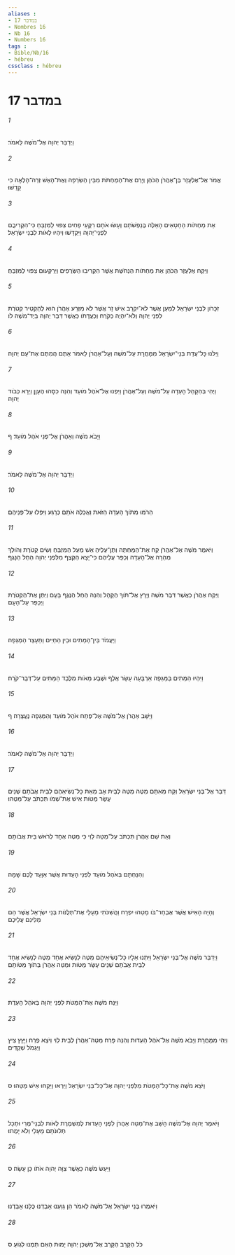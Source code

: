 ```yaml
---
aliases : 
- במדבר 17
- Nombres 16
- Nb 16
- Numbers 16
tags : 
- Bible/Nb/16
- hébreu
cssclass : hébreu
---
```


# במדבר 17

###### 1
וַיְדַבֵּר יְהוָה אֶל־מֹשֶׁה לֵּאמֹר׃
###### 2
אֱמֹר אֶל־אֶלְעָזָר בֶּן־אַהֲרֹן הַכֹּהֵן וְיָרֵם אֶת־הַמַּחְתֹּת מִבֵּין הַשְּׂרֵפָה וְאֶת־הָאֵשׁ זְרֵה־הָלְאָה כִּי קָדֵשׁוּ׃
###### 3
אֵת מַחְתֹּות הַחַטָּאִים הָאֵלֶּה בְּנַפְשֹׁתָם וְעָשׂוּ אֹתָם רִקֻּעֵי פַחִים צִפּוּי לַמִּזְבֵּחַ כִּי־הִקְרִיבֻם לִפְנֵי־יְהוָה וַיִּקְדָּשׁוּ וְיִהְיוּ לְאֹות לִבְנֵי יִשְׂרָאֵל׃
###### 4
וַיִּקַּח אֶלְעָזָר הַכֹּהֵן אֵת מַחְתֹּות הַנְּחֹשֶׁת אֲשֶׁר הִקְרִיבוּ הַשְּׂרֻפִים וַיְרַקְּעוּם צִפּוּי לַמִּזְבֵּחַ׃
###### 5
זִכָּרֹון לִבְנֵי יִשְׂרָאֵל לְמַעַן אֲשֶׁר לֹא־יִקְרַב אִישׁ זָר אֲשֶׁר לֹא מִזֶּרַע אַהֲרֹן הוּא לְהַקְטִיר קְטֹרֶת לִפְנֵי יְהוָה וְלֹא־יִהְיֶה כְקֹרַח וְכַעֲדָתֹו כַּאֲשֶׁר דִּבֶּר יְהוָה בְּיַד־מֹשֶׁה לֹו׃
###### 6
וַיִּלֹּנוּ כָּל־עֲדַת בְּנֵי־יִשְׂרָאֵל מִמָּחֳרָת עַל־מֹשֶׁה וְעַל־אַהֲרֹן לֵאמֹר אַתֶּם הֲמִתֶּם אֶת־עַם יְהוָה׃
###### 7
וַיְהִי בְּהִקָּהֵל הָעֵדָה עַל־מֹשֶׁה וְעַל־אַהֲרֹן וַיִּפְנוּ אֶל־אֹהֶל מֹועֵד וְהִנֵּה כִסָּהוּ הֶעָןָן וַיֵּרָא כְּבֹוד יְהוָה׃
###### 8
וַיָּבֹא מֹשֶׁה וְאַהֲרֹן אֶל־פְּנֵי אֹהֶל מֹועֵד׃ ף
###### 9
וַיְדַבֵּר יְהוָה אֶל־מֹשֶׁה לֵּאמֹר׃
###### 10
הֵרֹמּוּ מִתֹּוךְ הָעֵדָה הַזֹּאת וַאֲכַלֶּה אֹתָם כְּרָגַע וַיִּפְּלוּ עַל־פְּנֵיהֶם׃
###### 11
וַיֹּאמֶר מֹשֶׁה אֶל־אַהֲרֹן קַח אֶת־הַמַּחְתָּה וְתֶן־עָלֶיהָ אֵשׁ מֵעַל הַמִּזְבֵּחַ וְשִׂים קְטֹרֶת וְהֹולֵךְ מְהֵרָה אֶל־הָעֵדָה וְכַפֵּר עֲלֵיהֶם כִּי־יָצָא הַקֶּצֶף מִלִּפְנֵי יְהוָה הֵחֵל הַנָּגֶף׃
###### 12
וַיִּקַּח אַהֲרֹן כַּאֲשֶׁר דִּבֶּר מֹשֶׁה וַיָּרָץ אֶל־תֹּוךְ הַקָּהָל וְהִנֵּה הֵחֵל הַנֶּגֶף בָּעָם וַיִּתֵּן אֶת־הַקְּטֹרֶת וַיְכַפֵּר עַל־הָעָם׃
###### 13
וַיַּעֲמֹד בֵּין־הַמֵּתִים וּבֵין הַחַיִּים וַתֵּעָצַר הַמַּגֵּפָה׃
###### 14
וַיִּהְיוּ הַמֵּתִים בַּמַּגֵּפָה אַרְבָּעָה עָשָׂר אֶלֶף וּשְׁבַע מֵאֹות מִלְּבַד הַמֵּתִים עַל־דְּבַר־קֹרַח׃
###### 15
וַיָּשָׁב אַהֲרֹן אֶל־מֹשֶׁה אֶל־פֶּתַח אֹהֶל מֹועֵד וְהַמַּגֵּפָה נֶעֱצָרָה׃ ף
###### 16
וַיְדַבֵּר יְהוָה אֶל־מֹשֶׁה לֵּאמֹר׃
###### 17
דַּבֵּר אֶל־בְּנֵי יִשְׂרָאֵל וְקַח מֵאִתָּם מַטֶּה מַטֶּה לְבֵית אָב מֵאֵת כָּל־נְשִׂיאֵהֶם לְבֵית אֲבֹתָם שְׁנֵים עָשָׂר מַטֹּות אִישׁ אֶת־שְׁמֹו תִּכְתֹּב עַל־מַטֵּהוּ׃
###### 18
וְאֵת שֵׁם אַהֲרֹן תִּכְתֹּב עַל־מַטֵּה לֵוִי כִּי מַטֶּה אֶחָד לְרֹאשׁ בֵּית אֲבֹותָם׃
###### 19
וְהִנַּחְתָּם בְּאֹהֶל מֹועֵד לִפְנֵי הָעֵדוּת אֲשֶׁר אִוָּעֵד לָכֶם שָׁמָּה׃
###### 20
וְהָיָה הָאִישׁ אֲשֶׁר אֶבְחַר־בֹּו מַטֵּהוּ יִפְרָח וַהֲשִׁכֹּתִי מֵעָלַי אֶת־תְּלֻנֹּות בְּנֵי יִשְׂרָאֵל אֲשֶׁר הֵם מַלִּינִם עֲלֵיכֶם׃
###### 21
וַיְדַבֵּר מֹשֶׁה אֶל־בְּנֵי יִשְׂרָאֵל וַיִּתְּנוּ אֵלָיו כָּל־נְשִׂיאֵיהֶם מַטֶּה לְנָשִׂיא אֶחָד מַטֶּה לְנָשִׂיא אֶחָד לְבֵית אֲבֹתָם שְׁנֵים עָשָׂר מַטֹּות וּמַטֵּה אַהֲרֹן בְּתֹוךְ מַטֹּותָם׃
###### 22
וַיַּנַּח מֹשֶׁה אֶת־הַמַּטֹּת לִפְנֵי יְהוָה בְּאֹהֶל הָעֵדֻת׃
###### 23
וַיְהִי מִמָּחֳרָת וַיָּבֹא מֹשֶׁה אֶל־אֹהֶל הָעֵדוּת וְהִנֵּה פָּרַח מַטֵּה־אַהֲרֹן לְבֵית לֵוִי וַיֹּצֵא פֶרַח וַיָּץֵץ צִיץ וַיִּגְמֹל שְׁקֵדִים׃
###### 24
וַיֹּצֵא מֹשֶׁה אֶת־כָּל־הַמַּטֹּת מִלִּפְנֵי יְהוָה אֶל־כָּל־בְּנֵי יִשְׂרָאֵל וַיִּרְאוּ וַיִּקְחוּ אִישׁ מַטֵּהוּ׃ ס
###### 25
וַיֹּאמֶר יְהוָה אֶל־מֹשֶׁה הָשֵׁב אֶת־מַטֵּה אַהֲרֹן לִפְנֵי הָעֵדוּת לְמִשְׁמֶרֶת לְאֹות לִבְנֵי־מֶרִי וּתְכַל תְּלוּנֹּתָם מֵעָלַי וְלֹא יָמֻתוּ׃
###### 26
וַיַּעַשׂ מֹשֶׁה כַּאֲשֶׁר צִוָּה יְהוָה אֹתֹו כֵּן עָשָׂה׃ ס
###### 27
וַיֹּאמְרוּ בְּנֵי יִשְׂרָאֵל אֶל־מֹשֶׁה לֵאמֹר הֵן גָּוַעְנוּ אָבַדְנוּ כֻּלָּנוּ אָבַדְנוּ׃
###### 28
כֹּל הַקָּרֵב הַקָּרֵב אֶל־מִשְׁכַּן יְהוָה יָמוּת הַאִם תַּמְנוּ לִגְוֹעַ׃ ס
